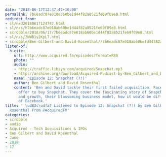 ```yaml
---
date: "2018-06-17T12:47:47+10:00"
permalink: 7b6eadc87e018ab60be1d44f82a8521fe69f09e8.html
redirect_from:
- sl/n/d20180617124747.html
- sl/n/s/h7b6eadc87e018ab60be1d44f82a8521fe69f09e8.html
- scrobble/2018/06/17/7b6eadc87e018ab60be1d44f82a8521fe69f09e8.html
- sl/n/s/ZNWB1y2KpL7.html
- scrobble/Ben-Gilbert-and-David-Rosenthal//7b6eadc87e018ab60be1d44f82a8521fe69f09e8.html
listen-of:
  h-cite:
    url: http://www.acquired.fm/episodes?format=RSS
    photo: ""
    audio:
    - http://traffic.libsyn.com/acquired/Snapchat.mp3
    - http://archive.org/download/Acquired-Podcast-by-Ben_Gilbert_and_David_Rosenthal/Episode_12_Snapchat_.mp3
    name: 'Episode 12: Snapchat (?!)'
    author: Ben Gilbert and David Rosenthal
    content: 'Ben and David tackle their first failed acquisition: Facebook''s 2013
      offer to buy Snapchat. They cover the fascinating story of Snapchat''s creation
      and growth, their blossoming business model, how it would be different inside
      of Facebook.'
title: ' \ud83c\udfa7 Listened to Episode 12: Snapchat (?!) by Ben Gilbert and David
  Rosenthal From @AcquiredFM'
categories:
- scrobble
- audio
- Acquired - Tech Acquisitions & IPOs
- Ben Gilbert and David Rosenthal
- June
- 2018
- 17
---
```

